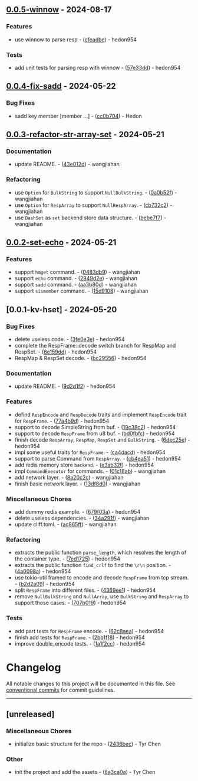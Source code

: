 ## [0.0.5-winnow](https://github.com/hedon-rust-road/r-redis/compare/v0.0.4-fix-sadd..v0.0.5-winnow) - 2024-08-17

### Features

- use winnow to parse resp - ([cfeadbe](https://github.com/hedon-rust-road/r-redis/commit/cfeadbe78adc6ae5774d8419701400834e6b2b09)) - hedon954

### Tests

- add unit tests for parsing resp with winnow - ([57e33dd](https://github.com/hedon-rust-road/r-redis/commit/57e33dd298cdbf17299abac2cb3f4cac9db2ecb6)) - hedon954

<!-- generated by git-cliff -->
## [0.0.4-fix-sadd](https://github.com/hedon-rust-road/r-redis/compare/v0.0.3-refactor-str-array-set..v0.0.4-fix-sadd) - 2024-05-22

### Bug Fixes

- sadd key member [member ...] - ([cc0b704](https://github.com/hedon-rust-road/r-redis/commit/cc0b704061d0f9c3746c528018c4b15de4344fcb)) - Hedon

<!-- generated by git-cliff -->
## [0.0.3-refactor-str-array-set](https://github.com/hedon-rust-road/r-redis/compare/v0.0.2-set-echo..v0.0.3-refactor-str-array-set) - 2024-05-21

### Documentation

- update README. - ([43e012d](https://github.com/hedon-rust-road/r-redis/commit/43e012d3fbce87ccf47cb0b968ae42ba64337295)) - wangjiahan

### Refactoring

- use `Option` for `BulkString` to support `NullBulkString`. - ([0a0b52f](https://github.com/hedon-rust-road/r-redis/commit/0a0b52f164f3f28f9ab06ea9785e50a1d272e3d6)) - wangjiahan
- use `Option` for `RespArray` to support `NullRespArray`. - ([cb732c2](https://github.com/hedon-rust-road/r-redis/commit/cb732c25d5e8cb2937eb093b082babff85fa1cda)) - wangjiahan
- use `DashSet` as `set` backend store data structure. - ([bebe7f7](https://github.com/hedon-rust-road/r-redis/commit/bebe7f7e52662ac82d9c9b3e1231eb9cf9ae1490)) - wangjiahan

<!-- generated by git-cliff -->
## [0.0.2-set-echo](https://github.com/hedon-rust-road/r-redis/compare/v0.0.1-kv-hset..v0.0.2-set-echo) - 2024-05-21

### Features

- support `hmget` command. - ([0483db9](https://github.com/hedon-rust-road/r-redis/commit/0483db901a8039decaf766889c16c11033dd5a72)) - wangjiahan
- support `echo` command. - ([2949d2e](https://github.com/hedon-rust-road/r-redis/commit/2949d2ec0646519b518af01c2021d2d67343f4ec)) - wangjiahan
- support `sadd` command. - ([aa3b80d](https://github.com/hedon-rust-road/r-redis/commit/aa3b80d9e57d46e90b820e9e8715d1e2cdceb106)) - wangjiahan
- support `sismember` command. - ([15d9108](https://github.com/hedon-rust-road/r-redis/commit/15d9108fb1e229b8e8d16332f4063852026de613)) - wangjiahan

<!-- generated by git-cliff -->
## [0.0.1-kv-hset] - 2024-05-20

### Bug Fixes

- delete useless code. - ([3fe0e3e](https://github.com/hedon-rust-road/r-redis/commit/3fe0e3e1e624620715127db952b9d25723e7d3f4)) - hedon954
- complete the RespFrame::decode switch branch for RespMap and RespSet. - ([6e159dd](https://github.com/hedon-rust-road/r-redis/commit/6e159dd7286943fd775c4d64b233a6e74fafa840)) - hedon954
- RespMap & RespSet decode. - ([bc29556](https://github.com/hedon-rust-road/r-redis/commit/bc29556c45d9c35e1a787da156a3a0451b1de044)) - hedon954

### Documentation

- update README. - ([9d2d1f2](https://github.com/hedon-rust-road/r-redis/commit/9d2d1f231eb3e174427a58ce3d0e1066bb0e98be)) - hedon954

### Features

- defind `RespEncode` and `RespDecode` traits and implement `RespEncode` trait for `RespFrame`. - ([77a4b9d](https://github.com/hedon-rust-road/r-redis/commit/77a4b9d5a4cbdf24c21d0d293bcd516cd718a389)) - hedon954
- support to decode SimpleString from buf. - ([19c38c2](https://github.com/hedon-rust-road/r-redis/commit/19c38c287de78745472d24288dc760a929e3415e)) - hedon954
- support to decode `RespFrame` from u8 buf. - ([bd0fbfc](https://github.com/hedon-rust-road/r-redis/commit/bd0fbfc05babe4175cffb4f38c75de8f42ffb378)) - hedon954
- finish decode `RespArray`, `RespMap`, `RespSet` and `BulkString`. - ([6dec25e](https://github.com/hedon-rust-road/r-redis/commit/6dec25eaa0b254d5162a00b6b207f447fd9ec3fa)) - hedon954
- impl some useful traits for `RespFrame`. - ([ca4dacd](https://github.com/hedon-rust-road/r-redis/commit/ca4dacd0239145093ea4169afe1e3e4b83c1320a)) - hedon954
- support to parse Command from `RespArray`. - ([cb4ea51](https://github.com/hedon-rust-road/r-redis/commit/cb4ea514fed97d7d7841e111f749413766502148)) - hedon954
- add redis memory store `backend`. - ([e3ab32f](https://github.com/hedon-rust-road/r-redis/commit/e3ab32fbc4df093dddc99c843d4cdeb8f5e8bd29)) - hedon954
- impl `CommandExecutor` for commands. - ([01c18ab](https://github.com/hedon-rust-road/r-redis/commit/01c18ab0bd1bc2b882b7bb7b2967ae665e8bcfe4)) - wangjiahan
- add network layer. - ([8a20c2c](https://github.com/hedon-rust-road/r-redis/commit/8a20c2cdd092c3213ad40c92bf600f2d40c7df03)) - wangjiahan
- finish basic network layer. - ([13df8d0](https://github.com/hedon-rust-road/r-redis/commit/13df8d0044a6aaba472c46af4886b9cde6f9ba0d)) - wangjiahan

### Miscellaneous Chores

- add dummy redis example. - ([679f03a](https://github.com/hedon-rust-road/r-redis/commit/679f03acf270adb5ffa60b97d6c41441062bf31e)) - hedon954
- delete useless dependencies. - ([34a291f](https://github.com/hedon-rust-road/r-redis/commit/34a291f852077bddacc6599d2a3d8dc83d5f1e63)) - wangjiahan
- update cliff.toml. - ([ac865ff](https://github.com/hedon-rust-road/r-redis/commit/ac865ffcd76931da8d96a1271b82e2cab9b441ee)) - wangjiahan

### Refactoring

- extracts the public function `parse_length`, which resolves the length of the container type. - ([7ed1725](https://github.com/hedon-rust-road/r-redis/commit/7ed17257a8cb68159fd5cec9ee97fe7107b218e5)) - hedon954
- extracts the public function `find_crlf` to find the `\r\n` position. - ([4a0098a](https://github.com/hedon-rust-road/r-redis/commit/4a0098a63bbd8ce7f037d880158f1cb95828306e)) - hedon954
- use tokio-util framed to encode and decode `RespFrame` from tcp stream. - ([b2d2a09](https://github.com/hedon-rust-road/r-redis/commit/b2d2a09aecf5be9775c885cfd39676cff1a94567)) - hedon954
- split `RespFrame` into different files. - ([4369ee1](https://github.com/hedon-rust-road/r-redis/commit/4369ee1e70a8601f799f826827d9139c961541c9)) - hedon954
- remove `NullBulkString` and `NullArray`, use `BulkString` and `RespArray` to support those cases. - ([707b019](https://github.com/hedon-rust-road/r-redis/commit/707b019384ba77b8ce932014b0bbfefe82d43078)) - hedon954

### Tests

- add part tests for `RespFrame` encode. - ([62c8aea](https://github.com/hedon-rust-road/r-redis/commit/62c8aea18cce79aaaf63003f131e4d5a4ad7b2ee)) - hedon954
- finish add tests for `RespFrame`. - ([2bb1f18](https://github.com/hedon-rust-road/r-redis/commit/2bb1f18fcdefbfd0e7a2240c4e78b96659fedac7)) - hedon954
- improve double_encode tests. - ([1a1f2cc](https://github.com/hedon-rust-road/r-redis/commit/1a1f2cc9da8331b0296369d93565794c313afd8a)) - hedon954

<!-- generated by git-cliff -->
# Changelog

All notable changes to this project will be documented in this file. See [conventional commits](https://www.conventionalcommits.org/) for commit guidelines.

---
## [unreleased]

### Miscellaneous Chores

- initialize basic structure for the repo - ([2436bec](https://github.com/tyrchen/qdrant-lib/commit/2436bec4a02caac64f6c1f97ca79b6ce745b4f53)) - Tyr Chen

### Other

- init the project and add the assets - ([6a3ca0a](https://github.com/tyrchen/qdrant-lib/commit/6a3ca0a900451c55969cc8dec20afb5351d86599)) - Tyr Chen

<!-- generated by git-cliff -->
